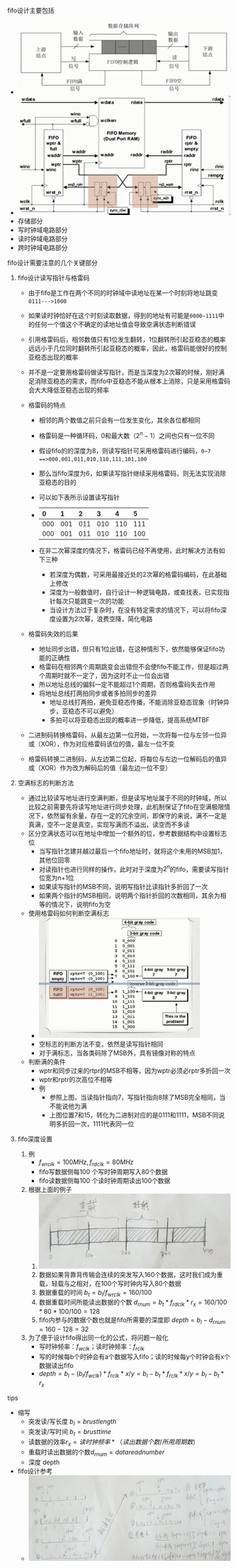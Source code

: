 fifo设计主要包括

- <img src="fifo设计.assets/fifo设计思路.png" alt="fifo设计思路" style="zoom:50%;" />
- <img src="fifo设计.assets/fifo电路设计.png" style="zoom:75%;" />
- 存储部分
- 写时钟域电路部分
- 读时钟域电路部分
- 跨时钟域电路部分

fifo设计需要注意的几个关键部分

1. fifo设计读写指针与格雷码

   - 由于fifo是工作在两个不同的时钟域中读地址在某一个时刻将地址跳变 ```0111--->1000``` 

   - 如果读时钟恰好在这个时刻读取数据，得到的地址有可能是```0000~1111```中的任何一个值这个不确定的读地址值会导致空满状态判断错误

   - 引用格雷码后，相邻数值只有1位发生翻转，1位翻转所引起亚稳态的概率远远小于几位同时翻转所引起亚稳态的概率，因此，格雷码能很好的控制亚稳态出现的概率

   - 并不是一定要用格雷码做读写指针，而是当深度为2次幂的时候，刚好满足消除亚稳态的需求，而fifo中亚稳态不能从根本上消除，只是采用格雷码会大大降低亚稳态出现的频率

   - 格雷码的特点

     - 相邻的两个数值之前只会有一位发生变化，其余各位都相同
     - 格雷码是一种循环码，0和最大数（$2^n-1$）之间也只有一位不同
     - 假设fifo的的深度为8，则读写指针可采用格雷码进行编码，```0~7 ==>000,001,011,010,110,111,101,100```
     - 那么当fifo深度为6，如果读写指针继续采用格雷码，则无法实现消除亚稳态的目的
     - 可以如下表所示设置读写指针

     - | 0    | 1    | 2    | 3    | 4    | 5    |
       | ---- | ---- | ---- | ---- | ---- | ---- |
       | 000  | 001  | 011  | 010  | 110  | 111  |
       | 000  | 001  | 011  | 010  | 110  | 100  |

     - 在非二次幂深度的情况下，格雷码已经不再使用，此时解决方法有如下三种

       - 若深度为偶数，可采用最接近处的2次幂的格雷码编码，在此基础上修改
       - 深度为一般数值时，自行设计一种逻辑电路，或查找表，已实现指针每次只能跳变一次的功能
       - 当设计方法过于复杂时，在没有特定需求的情况下，可以将fifo深度设置为2次幂，浪费空降，简化电路

   - 格雷码失效的后果
     - 地址同步出错，但只有1位出错，在这种情形下，依然能够保证fifo功能的正确性
     - 格雷码在相邻两个周期跳变会出错但不会使fifo不能工作，但是超过两个周期时就不一定了，因为这时不止一位会出错
     - 所以地址总线的偏斜一定不能超过1个周期，否则格雷码失去作用
     - 将地址总线打两拍同步或者多拍同步的差异
       - 地址总线打两拍，避免亚稳态传播，不能消除亚稳态现象（时钟异步，亚稳态不可以避免）
       - 多拍可以将亚稳态出现的概率进一步降低，提高系统MTBF
   - 二进制码转换格雷码，从最左边第一位开始，一次将每一位与左邻一位异或（XOR），作为对应格雷码该位的值，最左一位不变
   - 格雷码转换二进制码，从左边第二位起，将每位与左边一位解码后的值异或（XOR）作为改为解码后的值（最左边一位不变）

2. 空满标志的判断方法

   - 通过比较读写地址进行空满判断，但是读写地址属于不同的时钟域，所以比较之前需要先将读写地址进行同步处理，此机制保证了fifo在空满极限情况下，依然留有余量，存在一定的冗余空间，即保守的来说，满不一定是真满，空不一定是真空，实现写满而不溢出，读空而不多读
   - 区分空满状态可以在地址中增加一个额外的位，参考数据结构中设置标志位
     - 当写指针怎建并越过最后一个fifo地址时，就将这个未用的MSB加1，其他位回零
     - 对读指针也进行同样的操作，此时对于深度为$2^n$的fifo，需要读写指针位宽为n+1位
     - 如果读写指针的MSB不同，说明写指针比读指针多折回了一次
     - 如果两个指针的MSB相同，说明两个指针折回的次数相同，其余为相等的情况下，说明fifo为空
   - 使用格雷码如何判断空满标志
     - <img src="fifo设计.assets/graycodeptr.png" alt="四位wptr与rptr" style="zoom:67%;" />
     - 空标志的判断方法不变，依然是读写指针相同
     - 对于满标志，当各类码除了MSB外，具有镜像对称的特点
   - 判断满的条件
     - wptr和同步过来的rtpr的MSB不相等，因为wptr必须必rptr多折回一次
     - wptr和rptr的次高位不相等
     - 例
       - 参照上图，当读指针指向7，写指针指向8除了MSB完全相同，当不能说他为满
       - 上图位置7和15，转化为二进制对应的是0111和1111，MSB不同说明多折回一次，1111代表同一位

3. fifo深度设置

   1. 例
      - $f_{wrclk} = 100MHz,f_{rdclk} = 80MHz$ 
      - fifo写数据侧每100 个写时钟周期写入80个数据
      - fifo读数据侧每100 个读时钟周期读出100个数据
   2. 根据上面的例子
      1. <img src="fifo设计.assets/fifo重载和轻载.png" alt="fifo重载和轻载" style="zoom:50%;" />
      2. 数据如果背靠背传输会连续的突发写入160个数据，这时我们成为重载，轻载与之相对，在100个写时钟内写入80个数据
      3. 数据重载的时间 $b_t = b_l / f_{wrclk} = 160/100$
      4. 数据重载时间所能读出数据的个数 $d_{rnum} = b_t *f_{rdclk} * r_x = 160/100 * 80 * 100/100 = 128$
      5. fifo内参与的数据个数也就是fifo所需要的深度即 $depth = b_l - d_{rnum} =160 -128 = 32$
   3. 为了便于设计fifo得出同一化的公式，将问题一般化
      - 写时钟频率：$f_{wclk}$；读时钟频率：$f_{rclk}$
      - 写的时候每b个时钟会有a个数据写入fifo；读的时候每y个时钟会有x个数据读出fifo
      - $depth = b_l - (b_l/f_{wclk}) * f_{rclk} * x/y = b_l - b_t * f_{rclk} * x/y = b_l-b_t*r_x$

tips

- 缩写
  - 突发读/写长度   $b_l = brustlength$
  - 突发读/写时间 $b_t = brust time$
  - 读数据的效率$r_x = 读时钟频率 * （读出数据个数/所用周期数）$
  - 重载时读出数据的个数$d_{rnum} = data      read     number$
  - 深度 depth
- fifo设计参考
  - <img src="fifo设计.assets/fifo设计参考.png" alt="fifo设计参考" style="zoom:75%;" />



